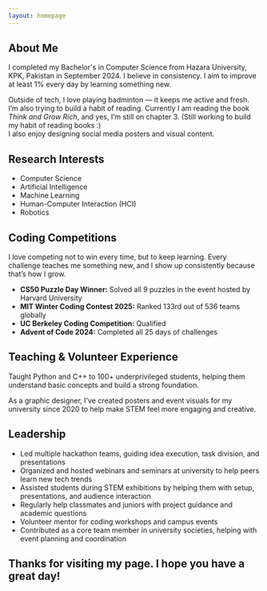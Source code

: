 ```yaml
---
layout: homepage
---
```


## About Me

I completed my Bachelor's in Computer Science from Hazara University, KPK, Pakistan in September 2024. I believe in consistency. I aim to improve at least 1% every day by learning something new.

Outside of tech, I love playing badminton — it keeps me active and fresh. I’m also trying to build a habit of reading. Currently I am reading the book *Think and Grow Rich*, and yes, I’m still on chapter 3. (Still working to build my habit of reading books :)  
I also enjoy designing social media posters and visual content.

## Research Interests
- Computer Science  
- Artificial Intelligence  
- Machine Learning  
- Human-Computer Interaction (HCI)  
- Robotics

## Coding Competitions
I love competing not to win every time, but to keep learning. Every challenge teaches me something new, and I show up consistently because that’s how I grow.

- **CS50 Puzzle Day Winner:** Solved all 9 puzzles in the event hosted by Harvard University  
- **MIT Winter Coding Contest 2025:** Ranked 133rd out of 536 teams globally  
- **UC Berkeley Coding Competition:** Qualified  
- **Advent of Code 2024:** Completed all 25 days of challenges

## Teaching & Volunteer Experience
Taught Python and C++ to 100+ underprivileged students, helping them understand basic concepts and build a strong foundation.

As a graphic designer, I’ve created posters and event visuals for my university since 2020 to help make STEM feel more engaging and creative.

## Leadership
- Led multiple hackathon teams, guiding idea execution, task division, and presentations
- Organized and hosted webinars and seminars at university to help peers learn new tech trends
- Assisted students during STEM exhibitions by helping them with setup, presentations, and audience interaction
- Regularly help classmates and juniors with project guidance and academic questions
- Volunteer mentor for coding workshops and campus events
- Contributed as a core team member in university societies, helping with event planning and coordination

## Thanks for visiting my page. I hope you have a great day!
